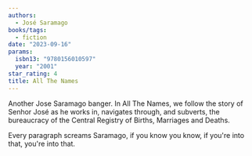 ```yaml
---
authors:
  - José Saramago
books/tags:
  - fiction
date: "2023-09-16"
params:
  isbn13: "9780156010597"
  year: "2001"
star_rating: 4
title: All The Names
---
```


Another Jose Saramago banger. In All The Names, we follow the story of Senhor José as he works in, navigates through, and subverts, the bureaucracy of the Central Registry of Births, Marriages and Deaths.

Every paragraph screams Saramago, if you know you know, if you're into that, you're into that.

<!--more-->
